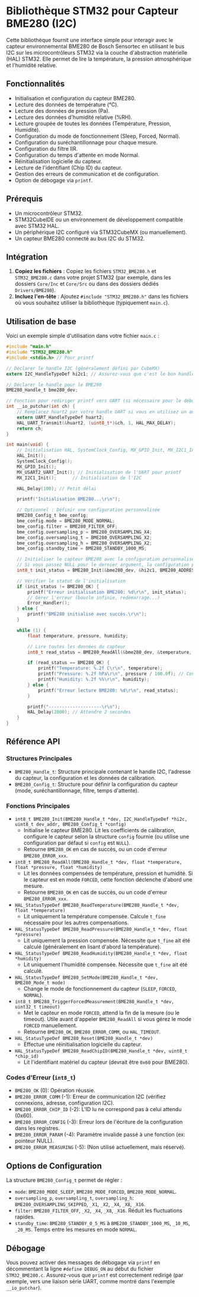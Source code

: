 # Bibliothèque STM32 pour Capteur BME280 (I2C)

Cette bibliothèque fournit une interface simple pour interagir avec le capteur environnemental BME280 de Bosch Sensortec en utilisant le bus I2C sur les microcontrôleurs STM32 via la couche d'abstraction matérielle (HAL) STM32. Elle permet de lire la température, la pression atmosphérique et l'humidité relative.

## Fonctionnalités

*   Initialisation et configuration du capteur BME280.
*   Lecture des données de température (°C).
*   Lecture des données de pression (Pa).
*   Lecture des données d'humidité relative (%RH).
*   Lecture groupée de toutes les données (Température, Pression, Humidité).
*   Configuration du mode de fonctionnement (Sleep, Forced, Normal).
*   Configuration du suréchantillonnage pour chaque mesure.
*   Configuration du filtre IIR.
*   Configuration du temps d'attente en mode Normal.
*   Réinitialisation logicielle du capteur.
*   Lecture de l'identifiant (Chip ID) du capteur.
*   Gestion des erreurs de communication et de configuration.
*   Option de débogage via `printf`.

## Prérequis

*   Un microcontrôleur STM32.
*   STM32CubeIDE ou un environnement de développement compatible avec STM32 HAL.
*   Un périphérique I2C configuré via STM32CubeMX (ou manuellement).
*   Un capteur BME280 connecté au bus I2C du STM32.

## Intégration

1.  **Copiez les fichiers** : Copiez les fichiers `STM32_BME280.h` et `STM32_BME280.c` dans votre projet STM32 (par exemple, dans les dossiers `Core/Inc` et `Core/Src` ou dans des dossiers dédiés `Drivers/BME280`).
2.  **Incluez l'en-tête** : Ajoutez `#include "STM32_BME280.h"` dans les fichiers où vous souhaitez utiliser la bibliothèque (typiquement `main.c`).

## Utilisation de base

Voici un exemple simple d'utilisation dans votre fichier `main.c` :

```c
#include "main.h"
#include "STM32_BME280.h"
#include <stdio.h> // Pour printf

// Déclarer le handle I2C (généralement défini par CubeMX)
extern I2C_HandleTypeDef hi2c1; // Assurez-vous que c'est le bon handle I2C

// Déclarer le handle pour le BME280
BME280_Handle_t bme280_dev;

// Fonction pour rediriger printf vers UART (si nécessaire pour le débogage)
int __io_putchar(int ch) {
    // Remplacez huart2 par votre handle UART si vous en utilisez un autre
    extern UART_HandleTypeDef huart2;
    HAL_UART_Transmit(&huart2, (uint8_t*)&ch, 1, HAL_MAX_DELAY);
    return ch;
}

int main(void) {
    // Initialisation HAL, SystemClock_Config, MX_GPIO_Init, MX_I2C1_Init, MX_USART2_UART_Init...
    HAL_Init();
    SystemClock_Config();
    MX_GPIO_Init();
    MX_USART2_UART_Init(); // Initialisation de l'UART pour printf
    MX_I2C1_Init();      // Initialisation de l'I2C

    HAL_Delay(100); // Petit délai

    printf("Initialisation BME280...\r\n");

    // Optionnel : Définir une configuration personnalisée
    BME280_Config_t bme_config;
    bme_config.mode = BME280_MODE_NORMAL;
    bme_config.filter = BME280_FILTER_OFF;
    bme_config.oversampling_p = BME280_OVERSAMPLING_X4;
    bme_config.oversampling_t = BME280_OVERSAMPLING_X2;
    bme_config.oversampling_h = BME280_OVERSAMPLING_X2;
    bme_config.standby_time = BME280_STANDBY_1000_MS;

    // Initialiser le capteur BME280 avec la configuration personnalisée
    // Si vous passez NULL pour le dernier argument, la configuration par défaut sera utilisée.
    int8_t init_status = BME280_Init(&bme280_dev, &hi2c1, BME280_ADDRESS_DEFAULT, &bme_config);

    // Vérifier le statut de l'initialisation
    if (init_status != BME280_OK) {
        printf("Erreur initialisation BME280: %d\r\n", init_status);
        // Gérer l'erreur (boucle infinie, redémarrage...)
        Error_Handler();
    } else {
        printf("BME280 initialisé avec succès.\r\n");
    }

    while (1) {
        float temperature, pressure, humidity;

        // Lire toutes les données du capteur
        int8_t read_status = BME280_ReadAll(&bme280_dev, &temperature, &pressure, &humidity);

        if (read_status == BME280_OK) {
            printf("Temperature: %.2f C\r\n", temperature);
            printf("Pressure: %.2f hPa\r\n", pressure / 100.0f); // Conversion Pa -> hPa
            printf("Humidity: %.2f %%\r\n", humidity);
        } else {
            printf("Erreur lecture BME280: %d\r\n", read_status);
        }

        printf("--------------------\r\n");
        HAL_Delay(2000); // Attendre 2 secondes
    }
}
```

## Référence API

### Structures Principales

*   `BME280_Handle_t`: Structure principale contenant le handle I2C, l'adresse du capteur, la configuration et les données de calibration.
*   `BME280_Config_t`: Structure pour définir la configuration du capteur (mode, suréchantillonnage, filtre, temps d'attente).

### Fonctions Principales

*   `int8_t BME280_Init(BME280_Handle_t *dev, I2C_HandleTypeDef *hi2c, uint8_t dev_addr, BME280_Config_t *config)`
    *   Initialise le capteur BME280. Lit les coefficients de calibration, configure le capteur selon la structure `config` fournie (ou utilise une configuration par défaut si `config` est `NULL`).
    *   Retourne `BME280_OK` en cas de succès, ou un code d'erreur `BME280_ERROR_xxx`.
*   `int8_t BME280_ReadAll(BME280_Handle_t *dev, float *temperature, float *pressure, float *humidity)`
    *   Lit les données compensées de température, pression et humidité. Si le capteur est en mode `FORCED`, cette fonction déclenche d'abord une mesure.
    *   Retourne `BME280_OK` en cas de succès, ou un code d'erreur `BME280_ERROR_xxx`.
*   `HAL_StatusTypeDef BME280_ReadTemperature(BME280_Handle_t *dev, float *temperature)`
    *   Lit uniquement la température compensée. Calcule `t_fine` nécessaire pour les autres compensations.
*   `HAL_StatusTypeDef BME280_ReadPressure(BME280_Handle_t *dev, float *pressure)`
    *   Lit uniquement la pression compensée. Nécessite que `t_fine` ait été calculé (généralement en lisant d'abord la température).
*   `HAL_StatusTypeDef BME280_ReadHumidity(BME280_Handle_t *dev, float *humidity)`
    *   Lit uniquement l'humidité compensée. Nécessite que `t_fine` ait été calculé.
*   `HAL_StatusTypeDef BME280_SetMode(BME280_Handle_t *dev, BME280_Mode_t mode)`
    *   Change le mode de fonctionnement du capteur (`SLEEP`, `FORCED`, `NORMAL`).
*   `int8_t BME280_TriggerForcedMeasurement(BME280_Handle_t *dev, uint32_t timeout)`
    *   Met le capteur en mode `FORCED`, attend la fin de la mesure (ou le timeout). Utile avant d'appeler `BME280_ReadAll` si vous gérez le mode `FORCED` manuellement.
    *   Retourne `BME280_OK`, `BME280_ERROR_COMM`, ou `HAL_TIMEOUT`.
*   `HAL_StatusTypeDef BME280_Reset(BME280_Handle_t *dev)`
    *   Effectue une réinitialisation logicielle du capteur.
*   `HAL_StatusTypeDef BME280_ReadChipID(BME280_Handle_t *dev, uint8_t *chip_id)`
    *   Lit l'identifiant matériel du capteur (devrait être `0x60` pour BME280).

### Codes d'Erreur (`int8_t`)

*   `BME280_OK` (0): Opération réussie.
*   `BME280_ERROR_COMM` (-1): Erreur de communication I2C (vérifiez connexions, adresse, configuration I2C).
*   `BME280_ERROR_CHIP_ID` (-2): L'ID lu ne correspond pas à celui attendu (0x60).
*   `BME280_ERROR_CONFIG` (-3): Erreur lors de l'écriture de la configuration dans les registres.
*   `BME280_ERROR_PARAM` (-4): Paramètre invalide passé à une fonction (ex: pointeur NULL).
*   `BME280_ERROR_MEASURING` (-5): (Non utilisé actuellement, mais réservé).

## Options de Configuration

La structure `BME280_Config_t` permet de régler :

*   `mode`: `BME280_MODE_SLEEP`, `BME280_MODE_FORCED`, `BME280_MODE_NORMAL`.
*   `oversampling_p`, `oversampling_t`, `oversampling_h`: `BME280_OVERSAMPLING_SKIPPED`, `_X1`, `_X2`, `_X4`, `_X8`, `_X16`.
*   `filter`: `BME280_FILTER_OFF`, `_X2`, `_X4`, `_X8`, `_X16`. Réduit les fluctuations rapides.
*   `standby_time`: `BME280_STANDBY_0_5_MS` à `BME280_STANDBY_1000_MS`, `_10_MS`, `_20_MS`. Temps entre les mesures en mode `NORMAL`.

## Débogage

Vous pouvez activer des messages de débogage via `printf` en décommentant la ligne `#define DEBUG_ON` au début du fichier `STM32_BME280.c`. Assurez-vous que `printf` est correctement redirigé (par exemple, vers une liaison série UART, comme montré dans l'exemple `__io_putchar`).
